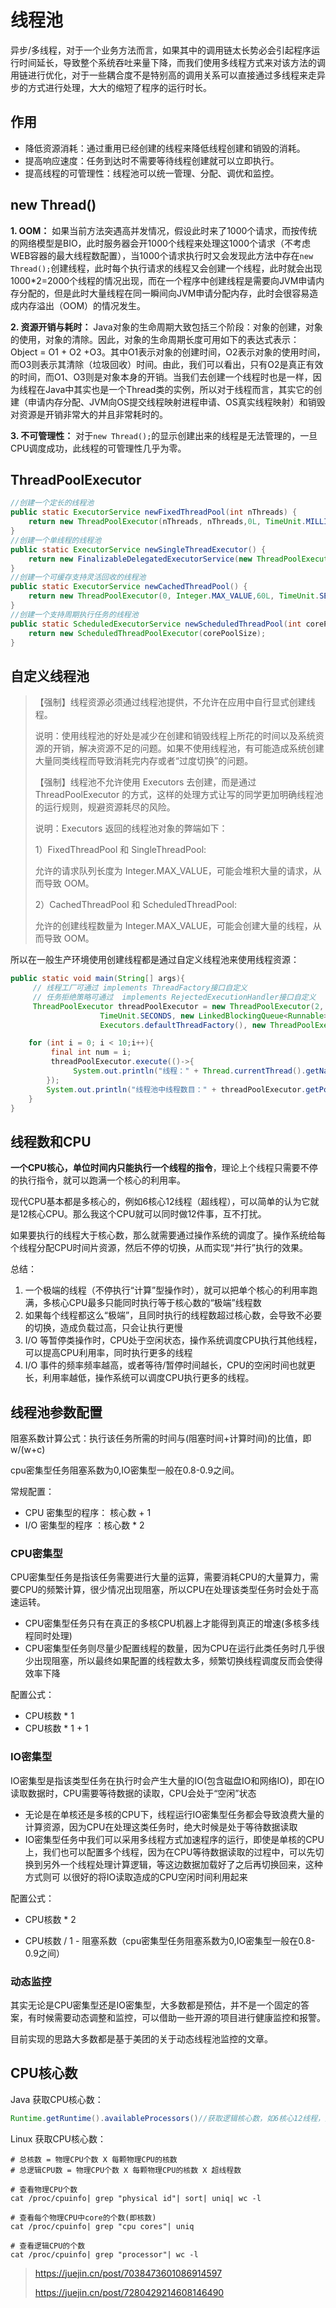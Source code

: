 # 线程池

异步/多线程，对于一个业务方法而言，如果其中的调用链太长势必会引起程序运行时间延长，导致整个系统吞吐来量下降，而我们使用多线程方式来对该方法的调用链进行优化，对于一些耦合度不是特别高的调用关系可以直接通过多线程来走异步的方式进行处理，大大的缩短了程序的运行时长。

## 作用

- 降低资源消耗：通过重用已经创建的线程来降低线程创建和销毁的消耗。
- 提高响应速度：任务到达时不需要等待线程创建就可以立即执行。
- 提高线程的可管理性：线程池可以统一管理、分配、调优和监控。

## new Thread()

**1. OOM：** 如果当前方法突遇高并发情况，假设此时来了1000个请求，而按传统的网络模型是BIO，此时服务器会开1000个线程来处理这1000个请求（不考虑WEB容器的最大线程数配置），当1000个请求执行时又会发现此方法中存在`new Thread();`创建线程，此时每个执行请求的线程又会创建一个线程，此时就会出现1000*2=2000个线程的情况出现，而在一个程序中创建线程是需要向JVM申请内存分配的，但是此时大量线程在同一瞬间向JVM申请分配内存，此时会很容易造成内存溢出（OOM）的情况发生。

**2. 资源开销与耗时：** Java对象的生命周期大致包括三个阶段：对象的创建，对象的使用，对象的清除。因此，对象的生命周期长度可用如下的表达式表示：Object = O1 + O2 +O3。其中O1表示对象的创建时间，O2表示对象的使用时间，而O3则表示其清除（垃圾回收）时间。由此，我们可以看出，只有O2是真正有效的时间，而O1、O3则是对象本身的开销。当我们去创建一个线程时也是一样，因为线程在Java中其实也是一个Thread类的实例，所以对于线程而言，其实它的创建（申请内存分配、JVM向OS提交线程映射进程申请、OS真实线程映射）和销毁对资源是开销非常大的并且非常耗时的。

**3. 不可管理性：** 对于`new Thread();`的显示创建出来的线程是无法管理的，一旦CPU调度成功，此线程的可管理性几乎为零。

## ThreadPoolExecutor

```java
//创建一个定长的线程池
public static ExecutorService newFixedThreadPool(int nThreads) {
    return new ThreadPoolExecutor(nThreads, nThreads,0L, TimeUnit.MILLISECONDS, new LinkedBlockingQueue<Runnable>());
}
//创建一个单线程的线程池
public static ExecutorService newSingleThreadExecutor() {
    return new FinalizableDelegatedExecutorService(new ThreadPoolExecutor(1, 1,0L, TimeUnit.MILLISECONDS,new LinkedBlockingQueue<Runnable>()));
}
//创建一个可缓存支持灵活回收的线程池
public static ExecutorService newCachedThreadPool() {
    return new ThreadPoolExecutor(0, Integer.MAX_VALUE,60L, TimeUnit.SECONDS, new SynchronousQueue<Runnable>());
}
//创建一个支持周期执行任务的线程池
public static ScheduledExecutorService newScheduledThreadPool(int corePoolSize) {
    return new ScheduledThreadPoolExecutor(corePoolSize);
}
```

## 自定义线程池

> 【强制】线程资源必须通过线程池提供，不允许在应用中自行显式创建线程。
>
> 说明：使用线程池的好处是减少在创建和销毁线程上所花的时间以及系统资源的开销，解决资源不足的问题。如果不使用线程池，有可能造成系统创建大量同类线程而导致消耗完内存或者“过度切换”的问题。
>
> 【强制】线程池不允许使用 Executors 去创建，而是通过 ThreadPoolExecutor 的方式，这样的处理方式让写的同学更加明确线程池的运行规则，规避资源耗尽的风险。
>
> 说明：Executors 返回的线程池对象的弊端如下：
>
> 1）FixedThreadPool 和 SingleThreadPool:
>
> 允许的请求队列长度为 Integer.MAX_VALUE，可能会堆积大量的请求，从而导致 OOM。
>
> 2）CachedThreadPool 和 ScheduledThreadPool:
>
> 允许的创建线程数量为 Integer.MAX_VALUE，可能会创建大量的线程，从而导致 OOM。

所以在一般生产环境使用创建线程都是通过自定义线程池来使用线程资源：

```java
public static void main(String[] args){
     // 线程工厂可通过 implements ThreadFactory接口自定义
     // 任务拒绝策略可通过  implements RejectedExecutionHandler接口自定义
     ThreadPoolExecutor threadPoolExecutor = new ThreadPoolExecutor(2, 3, 0,
                    TimeUnit.SECONDS, new LinkedBlockingQueue<Runnable>(3),
                    Executors.defaultThreadFactory(), new ThreadPoolExecutor.AbortPolicy());

    for (int i = 0; i < 10;i++){
         final int num = i;
         threadPoolExecutor.execute(()->{
              System.out.println("线程：" + Thread.currentThread().getName() + "正在执行:" + num + "个任务");
        });
        System.out.println("线程池中线程数目：" + threadPoolExecutor.getPoolSize() + "，队列中等待执行的任务数目：" + threadPoolExecutor.getQueue().size() + "，已执行玩别的任务数目："+threadPoolExecutor.getCompletedTaskCount());
    }
}
```

## 线程数和CPU

**一个CPU核心，单位时间内只能执行一个线程的指令**，理论上个线程只需要不停的执行指令，就可以跑满一个核心的利用率。

现代CPU基本都是多核心的，例如6核心12线程（超线程），可以简单的认为它就是12核心CPU。那么我这个CPU就可以同时做12件事，互不打扰。

如果要执行的线程大于核心数，那么就需要通过操作系统的调度了。操作系统给每个线程分配CPU时间片资源，然后不停的切换，从而实现“并行”执行的效果。

总结：

1. 一个极端的线程（不停执行“计算”型操作时），就可以把单个核心的利用率跑满，多核心CPU最多只能同时执行等于核心数的“极端”线程数
2. 如果每个线程都这么“极端”，且同时执行的线程数超过核心数，会导致不必要的切换，造成负载过高，只会让执行更慢
3. I/O 等暂停类操作时，CPU处于空闲状态，操作系统调度CPU执行其他线程，可以提高CPU利用率，同时执行更多的线程
4. I/O 事件的频率频率越高，或者等待/暂停时间越长，CPU的空闲时间也就更长，利用率越低，操作系统可以调度CPU执行更多的线程。

## 线程池参数配置

阻塞系数计算公式：执行该任务所需的时间与(阻塞时间+计算时间)的比值，即w/(w+c)

cpu密集型任务阻塞系数为0,IO密集型一般在0.8-0.9之间。

常规配置：

- CPU 密集型的程序： 核心数 + 1
- I/O 密集型的程序 ：核心数 * 2

### CPU密集型

CPU密集型任务是指该任务需要进行大量的运算，需要消耗CPU的大量算力，需要CPU的频繁计算，很少情况出现阻塞，所以CPU在处理该类型任务时会处于高速运转。

- CPU密集型任务只有在真正的多核CPU机器上才能得到真正的增速(多核多线程同时处理)
- CPU密集型任务则尽量少配置线程的数量，因为CPU在运行此类任务时几乎很少出现阻塞，所以最终如果配置的线程数太多，频繁切换线程调度反而会使得效率下降

配置公式：

- CPU核数 * 1
- CPU核数 * 1 + 1

### IO密集型

IO密集型是指该类型任务在执行时会产生大量的IO(包含磁盘IO和网络IO)，即在IO读取数据时，CPU需要等待数据的读取，CPU会处于“空闲”状态

- 无论是在单核还是多核的CPU下，线程运行IO密集型任务都会导致浪费大量的计算资源，因为CPU在处理这类任务时，绝大时候是处于等待数据读取
- IO密集型任务中我们可以采用多线程方式加速程序的运行，即使是单核的CPU上，我们也可以配置多个线程，因为在CPU等待数据读取的过程中，可以先切换到另外一个线程处理计算逻辑，等这边数据加载好了之后再切换回来，这种方式则可 以很好的将IO读取造成的CPU空闲时间利用起来

配置公式：

- CPU核数 * 2

- CPU核数 / 1 - 阻塞系数（cpu密集型任务阻塞系数为0,IO密集型一般在0.8-0.9之间）

### 动态监控

其实无论是CPU密集型还是IO密集型，大多数都是预估，并不是一个固定的答案，有时候需要动态调整和监控，可以借助一些开源的项目进行健康监控和报警。

目前实现的思路大多数都是基于美团的关于动态线程池监控的文章。

## CPU核心数

Java 获取CPU核心数：

```java
Runtime.getRuntime().availableProcessors()//获取逻辑核心数，如6核心12线程，那么返回的是12
```

Linux 获取CPU核心数：

```shell
# 总核数 = 物理CPU个数 X 每颗物理CPU的核数 
# 总逻辑CPU数 = 物理CPU个数 X 每颗物理CPU的核数 X 超线程数

# 查看物理CPU个数
cat /proc/cpuinfo| grep "physical id"| sort| uniq| wc -l

# 查看每个物理CPU中core的个数(即核数)
cat /proc/cpuinfo| grep "cpu cores"| uniq

# 查看逻辑CPU的个数
cat /proc/cpuinfo| grep "processor"| wc -l
```



> https://juejin.cn/post/7038473601086914597
>
> https://juejin.cn/post/7280429214608146490